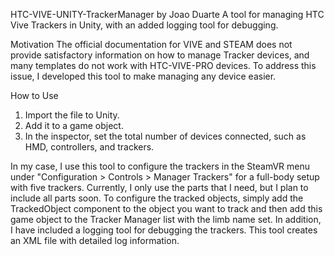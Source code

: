 HTC-VIVE-UNITY-TrackerManager by Joao Duarte
A tool for managing HTC Vive Trackers in Unity, with an added logging tool for debugging.

Motivation
The official documentation for VIVE and STEAM does not provide satisfactory information on how to manage Tracker devices, and many templates do not work with HTC-VIVE-PRO devices. To address this issue, I developed this tool to make managing any device easier.

How to Use
1. Import the file to Unity.
2. Add it to a game object.
3. In the inspector, set the total number of devices connected, such as HMD, controllers, and trackers.

In my case, I use this tool to configure the trackers in the SteamVR menu under "Configuration > Controls > Manager Trackers" for a full-body setup with five trackers. Currently, I only use the parts that I need, but I plan to include all parts soon.
To configure the tracked objects, simply add the TrackedObject component to the object you want to track and then add this game object to the Tracker Manager list with the limb name set.
In addition, I have included a logging tool for debugging the trackers. This tool creates an XML file with detailed log information.
